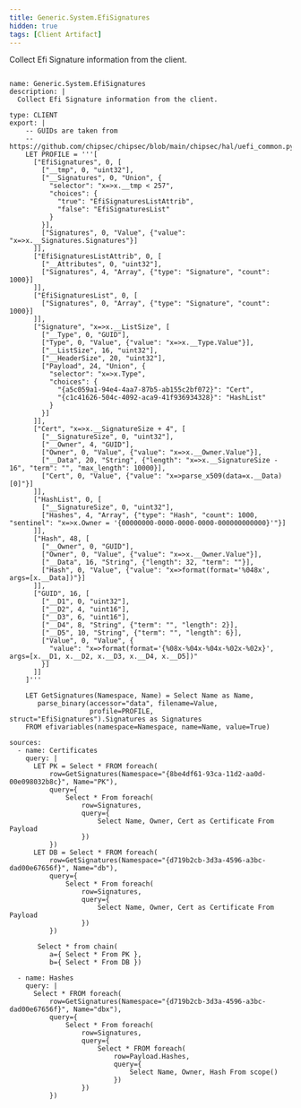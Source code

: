 ```yaml
---
title: Generic.System.EfiSignatures
hidden: true
tags: [Client Artifact]
---
```


Collect Efi Signature information from the client.


<pre><code class="language-yaml">
name: Generic.System.EfiSignatures
description: |
  Collect Efi Signature information from the client.

type: CLIENT
export: |
    -- GUIDs are taken from
    -- https://github.com/chipsec/chipsec/blob/main/chipsec/hal/uefi_common.py
    LET PROFILE = '''[
      ["EfiSignatures", 0, [
        ["__tmp", 0, "uint32"],
        ["__Signatures", 0, "Union", {
          "selector": "x=>x.__tmp < 257",
          "choices": {
            "true": "EfiSignaturesListAttrib",
            "false": "EfiSignaturesList"
          }
        }],
        ["Signatures", 0, "Value", {"value": "x=>x.__Signatures.Signatures"}]
      ]],
      ["EfiSignaturesListAttrib", 0, [
        ["__Attributes", 0, "uint32"],
        ["Signatures", 4, "Array", {"type": "Signature", "count": 1000}]
      ]],
      ["EfiSignaturesList", 0, [
        ["Signatures", 0, "Array", {"type": "Signature", "count": 1000}]
      ]],
      ["Signature", "x=>x.__ListSize", [
        ["__Type", 0, "GUID"],
        ["Type", 0, "Value", {"value": "x=>x.__Type.Value"}],
        ["__ListSize", 16, "uint32"],
        ["__HeaderSize", 20, "uint32"],
        ["Payload", 24, "Union", {
          "selector": "x=>x.Type",
          "choices": {
            "{a5c059a1-94e4-4aa7-87b5-ab155c2bf072}": "Cert",
            "{c1c41626-504c-4092-aca9-41f936934328}": "HashList"
          }
        }]
      ]],
      ["Cert", "x=>x.__SignatureSize + 4", [
        ["__SignatureSize", 0, "uint32"],
        ["__Owner", 4, "GUID"],
        ["Owner", 0, "Value", {"value": "x=>x.__Owner.Value"}],
        ["__Data", 20, "String", {"length": "x=>x.__SignatureSize - 16", "term": "", "max_length": 10000}],
        ["Cert", 0, "Value", {"value": "x=>parse_x509(data=x.__Data)[0]"}]
      ]],
      ["HashList", 0, [
        ["__SignatureSize", 0, "uint32"],
        ["Hashes", 4, "Array", {"type": "Hash", "count": 1000, "sentinel": "x=>x.Owner = '{00000000-0000-0000-0000-000000000000}'"}]
      ]],
      ["Hash", 48, [
        ["__Owner", 0, "GUID"],
        ["Owner", 0, "Value", {"value": "x=>x.__Owner.Value"}],
        ["__Data", 16, "String", {"length": 32, "term": ""}],
        ["Hash", 0, "Value", {"value": "x=>format(format='%048x', args=[x.__Data])"}]
      ]],
      ["GUID", 16, [
        ["__D1", 0, "uint32"],
        ["__D2", 4, "uint16"],
        ["__D3", 6, "uint16"],
        ["__D4", 8, "String", {"term": "", "length": 2}],
        ["__D5", 10, "String", {"term": "", "length": 6}],
        ["Value", 0, "Value", {
          "value": "x=>format(format='{%08x-%04x-%04x-%02x-%02x}', args=[x.__D1, x.__D2, x.__D3, x.__D4, x.__D5])"
        }]
      ]]
    ]'''

    LET GetSignatures(Namespace, Name) = Select Name as Name,
       parse_binary(accessor="data", filename=Value,
                    profile=PROFILE, struct="EfiSignatures").Signatures as Signatures
    FROM efivariables(namespace=Namespace, name=Name, value=True)

sources:
  - name: Certificates
    query: |
      LET PK = Select * FROM foreach(
          row=GetSignatures(Namespace="{8be4df61-93ca-11d2-aa0d-00e098032b8c}", Name="PK"),
          query={
              Select * From foreach(
                  row=Signatures,
                  query={
                      Select Name, Owner, Cert as Certificate From Payload
                  })
          })
      LET DB = Select * FROM foreach(
          row=GetSignatures(Namespace="{d719b2cb-3d3a-4596-a3bc-dad00e67656f}", Name="db"),
          query={
              Select * From foreach(
                  row=Signatures,
                  query={
                      Select Name, Owner, Cert as Certificate From Payload
                  })
          })

       Select * from chain(
          a={ Select * From PK },
          b={ Select * From DB })

  - name: Hashes
    query: |
      Select * FROM foreach(
          row=GetSignatures(Namespace="{d719b2cb-3d3a-4596-a3bc-dad00e67656f}", Name="dbx"),
          query={
              Select * From foreach(
                  row=Signatures,
                  query={
                      Select * FROM foreach(
                          row=Payload.Hashes,
                          query={
                              Select Name, Owner, Hash From scope()
                          })
                  })
          })

</code></pre>

